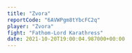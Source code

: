 ```yaml
---
title: "Zvora"
reportCode: "6AVWPgm8tYbcFC2q"
player: "Zvora"
fight: "Fathom-Lord Karathress"
date: 2021-10-20T19:00:04.987000+00:00
---
```

